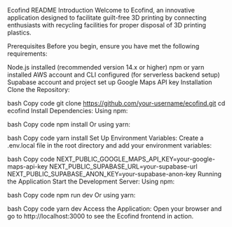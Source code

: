 Ecofind README
Introduction
Welcome to Ecofind, an innovative application designed to facilitate guilt-free 3D printing by connecting enthusiasts with recycling facilities for proper disposal of 3D printing plastics.

Prerequisites
Before you begin, ensure you have met the following requirements:

Node.js installed (recommended version 14.x or higher)
npm or yarn installed
AWS account and CLI configured (for serverless backend setup)
Supabase account and project set up
Google Maps API key
Installation
Clone the Repository:

bash
Copy code
git clone https://github.com/your-username/ecofind.git
cd ecofind
Install Dependencies:
Using npm:

bash
Copy code
npm install
Or using yarn:

bash
Copy code
yarn install
Set Up Environment Variables:
Create a .env.local file in the root directory and add your environment variables:

bash
Copy code
NEXT_PUBLIC_GOOGLE_MAPS_API_KEY=your-google-maps-api-key
NEXT_PUBLIC_SUPABASE_URL=your-supabase-url
NEXT_PUBLIC_SUPABASE_ANON_KEY=your-supabase-anon-key
Running the Application
Start the Development Server:
Using npm:

bash
Copy code
npm run dev
Or using yarn:

bash
Copy code
yarn dev
Access the Application:
Open your browser and go to http://localhost:3000 to see the Ecofind frontend in action.